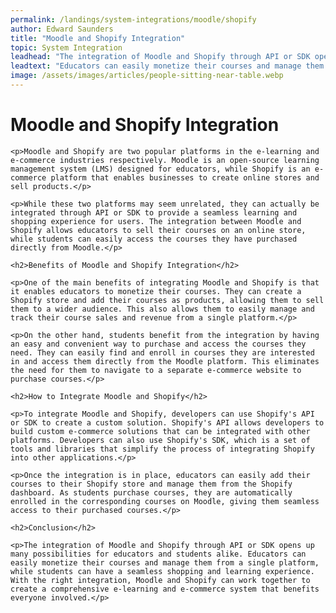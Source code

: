 ```yaml
---
permalink: /landings/system-integrations/moodle/shopify
author: Edward Saunders
title: "Moodle and Shopify Integration"
topic: System Integration
leadhead: "The integration of Moodle and Shopify through API or SDK opens up many possibilities for educators and students alike"
leadtext: "Educators can easily monetize their courses and manage them from a single platform, while students can have a seamless shopping and learning experience. With the right integration, Moodle and Shopify can work together to create a comprehensive e-learning and e-commerce system that benefits everyone involved."
image: /assets/images/articles/people-sitting-near-table.webp
---
```

<div class="arttext">
	<h1>Moodle and Shopify Integration</h1>

	<p>Moodle and Shopify are two popular platforms in the e-learning and e-commerce industries respectively. Moodle is an open-source learning management system (LMS) designed for educators, while Shopify is an e-commerce platform that enables businesses to create online stores and sell products.</p>

	<p>While these two platforms may seem unrelated, they can actually be integrated through API or SDK to provide a seamless learning and shopping experience for users. The integration between Moodle and Shopify allows educators to sell their courses on an online store, while students can easily access the courses they have purchased directly from Moodle.</p>

	<h2>Benefits of Moodle and Shopify Integration</h2>

	<p>One of the main benefits of integrating Moodle and Shopify is that it enables educators to monetize their courses. They can create a Shopify store and add their courses as products, allowing them to sell them to a wider audience. This also allows them to easily manage and track their course sales and revenue from a single platform.</p>

	<p>On the other hand, students benefit from the integration by having an easy and convenient way to purchase and access the courses they need. They can easily find and enroll in courses they are interested in and access them directly from the Moodle platform. This eliminates the need for them to navigate to a separate e-commerce website to purchase courses.</p>

	<h2>How to Integrate Moodle and Shopify</h2>

	<p>To integrate Moodle and Shopify, developers can use Shopify's API or SDK to create a custom solution. Shopify's API allows developers to build custom e-commerce solutions that can be integrated with other platforms. Developers can also use Shopify's SDK, which is a set of tools and libraries that simplify the process of integrating Shopify into other applications.</p>

	<p>Once the integration is in place, educators can easily add their courses to their Shopify store and manage them from the Shopify dashboard. As students purchase courses, they are automatically enrolled in the corresponding courses on Moodle, giving them seamless access to their purchased courses.</p>

	<h2>Conclusion</h2>

	<p>The integration of Moodle and Shopify through API or SDK opens up many possibilities for educators and students alike. Educators can easily monetize their courses and manage them from a single platform, while students can have a seamless shopping and learning experience. With the right integration, Moodle and Shopify can work together to create a comprehensive e-learning and e-commerce system that benefits everyone involved.</p>

</div>
